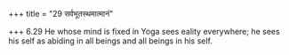 +++
title = "29 सर्वभूतस्थमात्मानं"

+++
6.29 He whose mind is fixed in Yoga sees eality everywhere; he sees his
self as abiding in all beings and all beings in his self.
